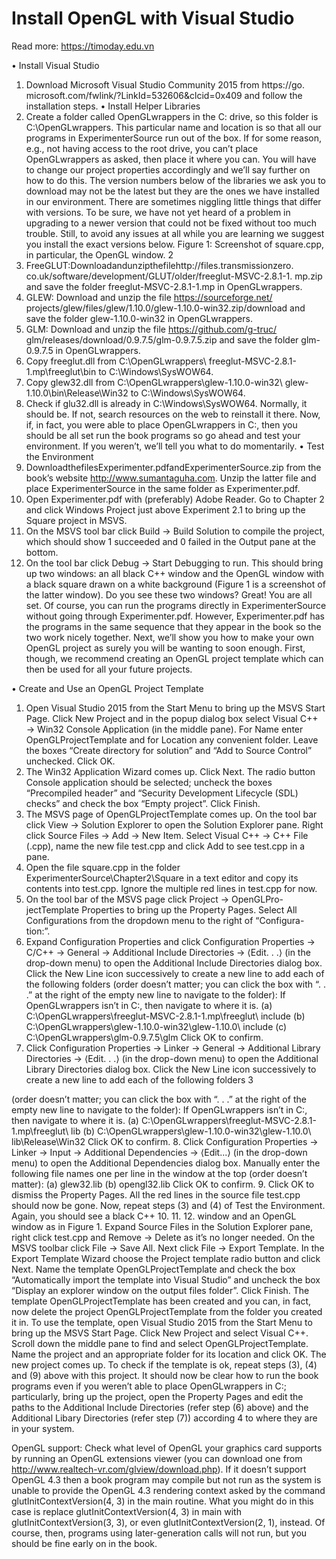 # Install OpenGL with Visual Studio
Read more: https://timoday.edu.vn

• Install Visual Studio
1. Download Microsoft Visual Studio Community 2015 from https://go. microsoft.com/fwlink/?LinkId=532606&clcid=0x409 and follow the installation steps.
• Install Helper Libraries
1. Create a folder called OpenGLwrappers in the C: drive, so this folder is C:\OpenGLwrappers. This particular name and location is so that all our programs in ExperimenterSource run out of the box. If for some reason, e.g., not having access to the root drive, you can’t place OpenGLwrappers as asked, then place it where you can. You will have to change our project properties accordingly and we’ll say further on how to do this.
The version numbers below of the libraries we ask you to download may not be the latest but they are the ones we have installed in our environment. There are sometimes niggling little things that differ with versions. To be sure, we have not yet heard of a problem in upgrading to a newer version that could not be fixed without too much trouble. Still, to avoid any issues at all while you are learning we suggest you install the exact versions below.
  Figure 1: Screenshot of square.cpp, in particular, the OpenGL window.
2
2. FreeGLUT:Downloadandunzipthefilehttp://files.transmissionzero. co.uk/software/development/GLUT/older/freeglut-MSVC-2.8.1-1. mp.zip and save the folder freeglut-MSVC-2.8.1-1.mp in OpenGLwrappers.
3. GLEW: Download and unzip the file https://sourceforge.net/ projects/glew/files/glew/1.10.0/glew-1.10.0-win32.zip/download and save the folder glew-1.10.0-win32 in OpenGLwrappers.
4. GLM: Download and unzip the file https://github.com/g-truc/ glm/releases/download/0.9.7.5/glm-0.9.7.5.zip and save the folder glm-0.9.7.5 in OpenGLwrappers.
5. Copy freeglut.dll from C:\OpenGLwrappers\ freeglut-MSVC-2.8.1-1.mp\freeglut\bin to C:\Windows\SysWOW64.
6. Copy glew32.dll from C:\OpenGLwrappers\glew-1.10.0-win32\ glew-1.10.0\bin\Release\Win32 to C:\Windows\SysWOW64.
7. Check if glu32.dll is already in C:\Windows\SysWOW64. Normally, it should be. If not, search resources on the web to reinstall it there.
Now, if, in fact, you were able to place OpenGLwrappers in C:, then you should be all set run the book programs so go ahead and test your environment. If you weren’t, we’ll tell you what to do momentarily.
• Test the Environment
1. DownloadthefilesExperimenter.pdfandExperimenterSource.zip from the book’s website http://www.sumantaguha.com. Unzip the latter file and place ExperimenterSource in the same folder as Experimenter.pdf.
2. Open Experimenter.pdf with (preferably) Adobe Reader. Go to Chapter 2 and click Windows Project just above Experiment 2.1 to bring up the Square project in MSVS.
3. On the MSVS tool bar click Build → Build Solution to compile the project, which should show 1 succeeded and 0 failed in the Output pane at the bottom.
4. On the tool bar click Debug → Start Debugging to run. This should bring up two windows: an all black C++ window and the OpenGL window with a black square drawn on a white background (Figure 1 is a screenshot of the latter window). Do you see these two windows? Great! You are all set.
Of course, you can run the programs directly in ExperimenterSource without going through Experimenter.pdf. However, Experimenter.pdf has the programs in the same sequence that they appear in the book so the two work nicely together.
Next, we’ll show you how to make your own OpenGL project as surely you will be wanting to soon enough. First, though, we recommend creating an OpenGL project template which can then be used for all your future projects.
 
• Create and Use an OpenGL Project Template
1. Open Visual Studio 2015 from the Start Menu to bring up the MSVS Start Page. Click New Project and in the popup dialog box select Visual C++ → Win32 Console Application (in the middle pane). For Name enter OpenGLProjectTemplate and for Location any convenient folder. Leave the boxes “Create directory for solution” and “Add to Source Control” unchecked. Click OK.
2. The Win32 Application Wizard comes up. Click Next. The radio button Console application should be selected; uncheck the boxes “Precompiled header” and “Security Development Lifecycle (SDL)
checks” and check the box “Empty project”. Click Finish.
3. The MSVS page of OpenGLProjectTemplate comes up. On the tool bar click View → Solution Explorer to open the Solution Explorer pane. Right click Source Files → Add → New Item. Select Visual C++ → C++ File (.cpp), name the new file test.cpp and click Add to see test.cpp in a pane.
4. Open the file square.cpp in the folder ExperimenterSource\Chapter2\Square in a text editor and copy its contents into test.cpp. Ignore the multiple red lines in test.cpp for now.
5. On the tool bar of the MSVS page click Project → OpenGLPro- jectTemplate Properties to bring up the Property Pages. Select All Configurations from the dropdown menu to the right of “Configura- tion:”.
6. Expand Configuration Properties and click Configuration Properties → C/C++ → General → Additional Include Directories → ⟨Edit. . .⟩ (in the drop-down menu) to open the Additional Include Directories dialog box. Click the New Line icon successively to create a new line to add each of the following folders (order doesn’t matter; you can click the box with “. . .” at the right of the empty new line to navigate
to the folder):
If OpenGLwrappers isn’t in C:, then navigate to where it is.
(a) C:\OpenGLwrappers\freeglut-MSVC-2.8.1-1.mp\freeglut\ include
(b) C:\OpenGLwrappers\glew-1.10.0-win32\glew-1.10.0\ include
(c) C:\OpenGLwrappers\glm-0.9.7.5\glm
Click OK to confirm.
7. Click Configuration Properties → Linker → General → Additional
Library Directories → ⟨Edit. . .⟩ (in the drop-down menu) to open the
Additional Library Directories dialog box. Click the New Line icon
successively to create a new line to add each of the following folders 3
 
 (order doesn’t matter; you can click the box with “. . .” at the right of the empty new line to navigate to the folder):
If OpenGLwrappers isn’t in C:, then navigate to where it is.
(a) C:\OpenGLwrappers\freeglut-MSVC-2.8.1-1.mp\freeglut\ lib
(b) C:\OpenGLwrappers\glew-1.10.0-win32\glew-1.10.0\ lib\Release\Win32
Click OK to confirm.
8. Click Configuration Properties → Linker → Input → Additional Dependencies → ⟨Edit...⟩ (in the drop-down menu) to open the Additional Dependencies dialog box. Manually enter the following file names one per line in the window at the top (order doesn’t matter):
(a) glew32.lib
(b) opengl32.lib Click OK to confirm.
9. Click OK to dismiss the Property Pages. All the red lines in the source file test.cpp should now be gone. Now, repeat steps (3) and (4) of Test the Environment. Again, you should see a black C++
10. 11.
12.
window and an OpenGL window as in Figure 1.
Expand Source Files in the Solution Explorer pane, right click
test.cpp and Remove → Delete as it’s no longer needed.
On the MSVS toolbar click File → Save All. Next click File → Export Template. In the Export Template Wizard choose the Project template radio button and click Next. Name the template OpenGLProjectTemplate and check the box “Automatically import the template into Visual Studio” and uncheck the box “Display an explorer window on the output files folder”. Click Finish. The template OpenGLProjectTemplate has been created and you can, in fact, now delete the project OpenGLProjectTemplate from the folder you created it in.
To use the template, open Visual Studio 2015 from the Start Menu to bring up the MSVS Start Page. Click New Project and select Visual C++. Scroll down the middle pane to find and select OpenGLProjectTemplate. Name the project and an appropriate folder for its location and click OK. The new project comes up. To check if the template is ok, repeat steps (3), (4) and (9) above with this project.
It should now be clear how to run the book programs even if you weren’t able to place OpenGLwrappers in C:; particularly, bring up the project, open the Property Pages and edit the paths to the Additional Include Directories (refer step (6) above) and the Additional Libary Directories (refer step (7)) according
4 to where they are in your system.
 
OpenGL support: Check what level of OpenGL your graphics card supports by running an OpenGL extensions viewer (you can download one from http://www.realtech-vr.com/glview/download.php). If it doesn’t support OpenGL 4.3 then a book program may compile but not run as the system is unable to provide the OpenGL 4.3 rendering context asked by the command glutInitContextVersion(4, 3) in the main routine. What you might do in this case is replace glutInitContextVersion(4, 3) in main with glutInitContextVersion(3, 3), or even glutInitContextVersion(2, 1), instead. Of course, then, programs using later-generation calls will not run, but you should be fine early on in the book.
